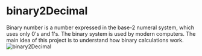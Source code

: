 # binary2Decimal
Binary number is a number expressed in the base-2 numeral system, which uses only 0's and 1's. The binary system is used by modern computers.  The main idea of this project is to understand how binary calculations work.   
![binary2Decimal](https://user-images.githubusercontent.com/77589159/175502871-68e638e3-6e96-4aa7-a99f-bf21454d1589.gif)
